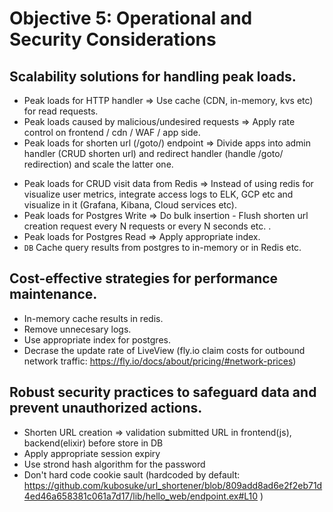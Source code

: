 # Objective 5: Operational and Security Considerations

## Scalability solutions for handling peak loads.

- Peak loads for HTTP handler => Use cache (CDN, in-memory, kvs etc) for read requests.
- Peak loads caused by malicious/undesired requests => Apply rate control on frontend / cdn / WAF / app side.
- Peak loads for shorten url (/goto/) endpoint => Divide apps into admin handler (CRUD shorten url) and redirect handler (handle /goto/ redirection) and scale the latter one.
<!-- - `App` Use external broker (Redis, MQRabbit, kafka etc) and setup other worker that handle shorten url registration. -->
- Peak loads for CRUD visit data from Redis => Instead of using redis for visualize user metrics, integrate access logs to ELK, GCP etc and visualize in it (Grafana, Kibana, Cloud services etc).
- Peak loads for Postgres Write => Do bulk insertion - Flush shorten url creation request every N requests or every N seconds etc. .
- Peak loads for Postgres Read => Apply appropriate index.
- `DB` Cache query results from postgres to in-memory or in Redis etc.

## Cost-effective strategies for performance maintenance.

- In-memory cache results in redis.
- Remove unnecesary logs.
- Use appropriate index for postgres.
- Decrase the update rate of LiveView (fly.io claim costs for outbound network traffic: https://fly.io/docs/about/pricing/#network-prices)

##  Robust security practices to safeguard data and prevent unauthorized actions.

- Shorten URL creation => validation submitted URL in frontend(js), backend(elixir) before store in DB
- Apply appropriate session expiry
- Use strond hash algorithm for the password
- Don't hard code cookie sault (hardcoded by default: https://github.com/kubosuke/url_shortener/blob/809add8ad6e2f2eb71d4ed46a658381c061a7d17/lib/hello_web/endpoint.ex#L10 )
